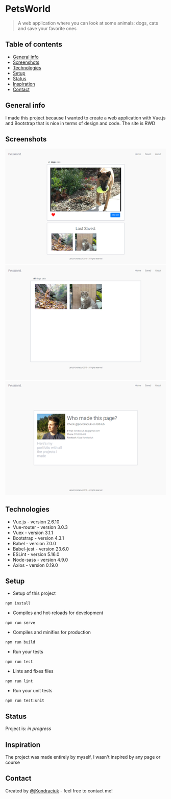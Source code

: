 # PetsWorld
> A web application where you can look at some animals: dogs, cats and save your favorite ones

## Table of contents
* [General info](#general-info)
* [Screenshots](#screenshots)
* [Technologies](#technologies)
* [Setup](#setup)
* [Status](#status)
* [Inspiration](#inspiration)
* [Contact](#contact)

## General info
I made this project because I wanted to create a web application with Vue.js and Bootstrap that is nice in terms of design and code. The site is RWD

## Screenshots
![Home page](./screenshots/home.png)
![Saved page](./screenshots/saved.png)
![About page](./screenshots/about.png)

## Technologies
* Vue.js - version 2.6.10
* Vue-router - version 3.0.3
* Vuex - version 3.1.1
* Bootstrap - version 4.3.1
* Babel - version 7.0.0
* Babel-jest - version 23.6.0
* ESLint - version 5.16.0
* Node-sass - version 4.9.0
* Axios - version 0.19.0

## Setup
* Setup of this project
```
npm install
```
* Compiles and hot-reloads for development
```
npm run serve
```
* Compiles and minifies for production
```
npm run build
```
* Run your tests
```
npm run test
```
* Lints and fixes files
```
npm run lint
```
* Run your unit tests
```
npm run test:unit
```

## Status
Project is: _in progress_

## Inspiration
The project was made entirely by myself, I wasn't inspired by any page or course

## Contact
Created by [@jKondraciuk](https://jkondraciuk.github.io/portfolio) - feel free to contact me!
